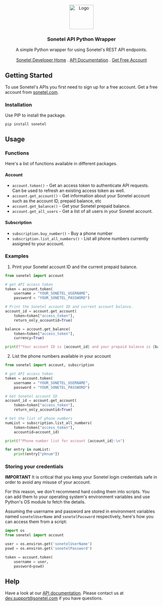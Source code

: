 <br />
<div align="center">
  <a href="https://github.com/aashish-joshi/sonetel-python">
    <img src="https://dl.dropboxusercontent.com/s/hn4o0v378od1aoo/logo_white_background.png" alt="Logo" width="80" height="80">
  </a>

<h3 align="center">Sonetel API Python Wrapper</h3>

<p align="center">
    A simple Python wrapper for using Sonetel's REST API endpoints.
    <br />
    <br />
    <a href="https://sonetel.com/en/developer/">Sonetel Developer Home</a>
    .
    <a href="https://sonetel.com/en/developer/api-documentation/">API Documentation</a>
    .
    <a href="https://app.sonetel.com/register?tag=api-developer&simple=true">Get Free Account</a>
  </p>
</div>

## Getting Started

To use Sonetel's APIs you first need to sign up for a free account. Get a free account from <a href="https://app.sonetel.com/register?tag=api-developer&simple=true">sonetel.com</a>.

### Installation

Use PIP to install the package.

`pip install sonetel`

## Usage

### Functions

Here's a list of functions available in different packages.

#### Account

- `account.token()` - Get an access token to authenticate API requests. Can be used to refresh an existing access token as well.
- `account.get_account()` - Get information about your Sonetel account such as the account ID, prepaid balance, etc
- `account.get_balance()` - Get your Sonetel prepaid balance.
- `account.get_all_users` - Get a list of all users in your Sonetel account.

#### Subscription
- `subscription.buy_number()` - Buy a phone number
- `subscription.list_all_numbers()` - List all phone numbers currently assigned to your account.

### Examples

1. Print your Sonetel account ID and the current prepaid balance.
```python
from sonetel import account

# get API access token
token = account.token(
    username = "YOUR_SONETEL_USERNAME",
    password = "YOUR_SONETEL_PASSWORD")

# Print the Sonetel account ID and current account balance.
account_id = account.get_account(
    token=token["access_token"],
    return_only_accountid=True)

balance = account.get_balance(
    token=token["access_token"], 
    currency=True)

print(f"Your account ID is {account_id} and your prepaid balance is {balance}.")
```

2. List the phone numbers available in your account
```python
from sonetel import account, subscription

# get API access token
token = account.token(
    username = "YOUR_SONETEL_USERNAME",
    password = "YOUR_SONETEL_PASSWORD")

# Get Sonetel account ID
account_id = account.get_account(
    token=token["access_token"],
    return_only_accountid=True)

# Get the list of phone numbers
numList = subscription.list_all_numbers(
    token=token["access_token"],
    accountid=account_id)

print(f"Phone number list for account {account_id}:\n")

for entry in numList:
    print(entry["phnum"])
```

### Storing your credentials

**IMPORTANT** It is critical that you keep your Sonetel login credentials safe in order to avoid any misuse of your account.

For this reason, we don't recommend hard coding them into scripts. You can add them to your operating system's environment variables and use Python's OS module to fetch the details.

Assuming the username and password are stored in environment variables named `sonetelUserName` and `sonetelPassword` respectively, here's how you can access them from a script:

```python
import os
from sonetel import account

user = os.environ.get('sonetelUserName')
pswd = os.environ.get('sonetelPassword')

token = account.token(
    username = user,
    password=pswd)
```

## Help

Have a look at our <a href="https://docs.sonetel.com">API documentation</a>. Please contact us at <a href="mailto:dev.support@sonetel.com">dev.support@sonetel.com</a> if you have questions.